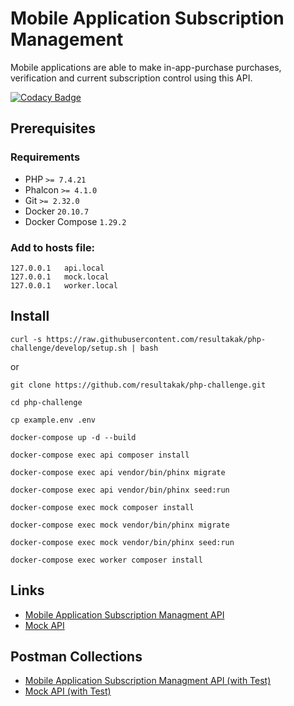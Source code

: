 Mobile Application Subscription Management
===

Mobile applications are able to make in-app-purchase purchases, verification and current subscription control using this API.

[![Codacy Badge](https://api.codacy.com/project/badge/Grade/6f0afcfa224d41a09047f7857af08e7e)](https://app.codacy.com/gh/resultakak/php-challenge?utm_source=github.com&utm_medium=referral&utm_content=resultakak/php-challenge&utm_campaign=Badge_Grade_Settings)

## Prerequisites

### Requirements

* PHP `>= 7.4.21`
* Phalcon `>= 4.1.0`
* Git `>= 2.32.0`
* Docker `20.10.7`
* Docker Compose `1.29.2`

### Add to hosts file:

```shell
127.0.0.1	api.local
127.0.0.1	mock.local
127.0.0.1	worker.local
```

## Install

```shell
curl -s https://raw.githubusercontent.com/resultakak/php-challenge/develop/setup.sh | bash
```

or

```shell
git clone https://github.com/resultakak/php-challenge.git

cd php-challenge

cp example.env .env

docker-compose up -d --build

docker-compose exec api composer install

docker-compose exec api vendor/bin/phinx migrate

docker-compose exec api vendor/bin/phinx seed:run

docker-compose exec mock composer install

docker-compose exec mock vendor/bin/phinx migrate

docker-compose exec mock vendor/bin/phinx seed:run

docker-compose exec worker composer install
```

## Links

* [Mobile Application Subscription Managment API](https://github.com/resultakak/php-challenge/tree/develop/src/api#readme)
* [Mock API](https://github.com/resultakak/php-challenge/tree/develop/src/mock#readme)

## Postman Collections

* [Mobile Application Subscription Managment API (with Test)](https://github.com/resultakak/php-challenge/blob/develop/docs/Rest_API.postman_collection.json)
* [Mock API (with Test)](https://github.com/resultakak/php-challenge/blob/develop/docs/Mock_API.postman_collection.json)
